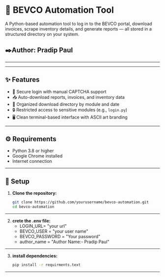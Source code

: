 # 🔐 BEVCO Automation Tool

A Python-based automation tool to log in to the BEVCO portal, download invoices, scrape inventory details, and generate reports — all stored in a structured directory on your system.

## ✒️Author: Pradip Paul

---

---

## ✨ Features

- 🔑 Secure login with manual CAPTCHA support  
- 📥 Auto-download reports, invoices, and inventory data  
- 📂 Organized download directory by module and date  
- 🔒 Restricted access to sensitive modules (e.g., `login.py`)  
- 🖥️ Clean terminal-based interface with ASCII art branding

---

## ⚙️ Requirements

- Python 3.8 or higher  
- Google Chrome installed  
- Internet connection  

---

## 🧪 Setup

1. **Clone the repository:**
   ```bash
   git clone https://github.com/yourusername/bevco-automation.git
   cd bevco-automation
---
2. **crete the .env file:**
   - LOGIN_URL= "your url"
   - BEVCO_USER = "your user name"
   - BEVCO_PASSWORD = "Your password"
   - author_name = "Author Name:- Pradip Paul"
---
3. **install dependencies:**
    ````bash
    pip install -r requirments.text
---



